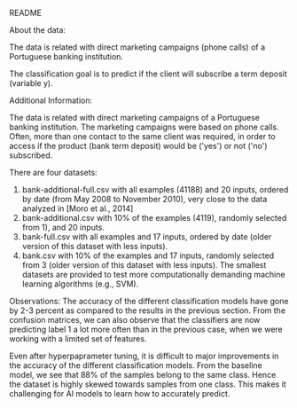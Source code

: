 README 

About the data:

The data is related with direct marketing campaigns (phone calls) of a Portuguese banking institution. 

The classification goal is to predict if the client will subscribe a term deposit (variable y).

Additional Information:

The data is related with direct marketing campaigns of a Portuguese banking institution. The marketing campaigns were based on phone calls. Often, more than one contact to the same client was required, in order to access if the product (bank term deposit) would be ('yes') or not ('no') subscribed. 

There are four datasets: 
1) bank-additional-full.csv with all examples (41188) and 20 inputs, ordered by date (from May 2008 to November 2010), very close to the data analyzed in [Moro et al., 2014]
2) bank-additional.csv with 10% of the examples (4119), randomly selected from 1), and 20 inputs.
3) bank-full.csv with all examples and 17 inputs, ordered by date (older version of this dataset with less inputs). 
4) bank.csv with 10% of the examples and 17 inputs, randomly selected from 3 (older version of this dataset with less inputs). 
The smallest datasets are provided to test more computationally demanding machine learning algorithms (e.g., SVM). 

Observations:
The accuracy of the different classification models have gone by 2-3 percent as compared to the results in the previous section. From the confusion matrices, we can also observe that the classifiers are now predicting label 1 a lot more often than in the previous case, when we were working with a limited set of features.

Even after hyperpaprameter tuning, it is difficult to major improvements in the accuracy of the different classification models. From the baseline model, we see that 88% of the samples belong to the same class. Hence the dataset is highly skewed towards samples from one class. This makes it challenging for AI models to learn how to accurately predict.
